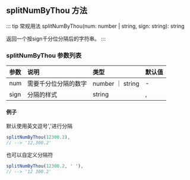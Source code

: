 ## splitNumByThou 方法
::: tip 常规用法
splitNumByThou(num: number | string, sign: string): string 

返回一个按sign千分位分隔后的字符串。
:::


### splitNumByThou 参数列表
| 参数          | 说明                 | 类型     | 默认值   |
| :----------- |:-----------------| :--------| :--------|
| num         | 需要千分位分隔的数字     | number ｜ string | -|
| sign     | 分隔的样式     | string      | ,     |

#### 例子
默认使用英文逗号','进行分隔
```js
splitNumByThou(12300.2),
// --> '12,300.2'
```
也可以自定义分隔符
```js
splitNumByThou(12300.2, ' '),
// --> '12 300.2'
```
